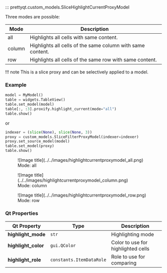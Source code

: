 ::: prettyqt.custom_models.SliceHighlightCurrentProxyModel

Three modes are possible:

| Mode    | Description                                                |
|---------|------------------------------------------------------------|
| all     | Highlights all cells with same content.                    |
| column  | Highlights all cells of the same column with same content. |
| row     | Highlights all cells of the same row with same content.    |


!!! note
    This is a slice proxy and can be selectively applied to a model.

### Example

```py
model = MyModel()
table = widgets.TableView()
table.set_model(model)
table[:, :3].proxify.highlight_current(mode="all")
table.show()
```

or

```py
indexer = (slice(None), slice(None, 3))
proxy = custom_models.SliceFilterProxyModel(indexer=indexer)
proxy.set_source_model(model)
table.set_model(proxy)
table.show()
```

<figure markdown>
  ![Image title](../../images/highlightcurrentproxymodel_all.png)
  <figcaption>Mode: all</figcaption>
</figure>

<figure markdown>
  ![Image title](../../images/highlightcurrentproxymodel_column.png)
  <figcaption>Mode: column</figcaption>
</figure>

<figure markdown>
  ![Image title](../../images/highlightcurrentproxymodel_row.png)
  <figcaption>Mode: row</figcaption>
</figure>


### Qt Properties

| Qt Property         | Type                     | Description                        |
| --------------------|--------------------------| -----------------------------------|
| **highlight_mode**  | `str`                    | Highlighting mode                  |
| **highlight_color** | `gui.QColor`             | Color to use for highlighted cells |
| **highlight_role**  | `constants.ItemDataRole` | Role to use for comparing          |

